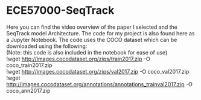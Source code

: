 # ECE57000-SeqTrack

Here you can find the video overview of the paper I selected and the SeqTrack model Architecture.
The code for my project is also found here as a Jupyter Notebook.
The code uses the COCO dataset which can be downloaded using the following:  
(Note: this code is also included in the notebook for ease of use)  
!wget http://images.cocodataset.org/zips/train2017.zip -O coco_train2017.zip  
!wget http://images.cocodataset.org/zips/val2017.zip -O coco_val2017.zip  
!wget http://images.cocodataset.org/annotations/annotations_trainval2017.zip -O coco_ann2017.zip  
